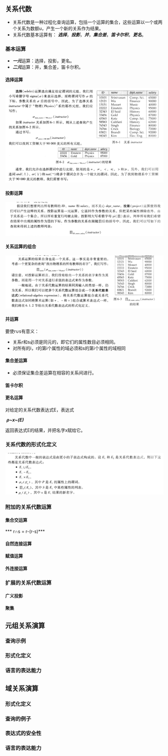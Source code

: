 ## 关系代数

* 关系代数是一种过程化查询运算，包括一个运算的集合，这些运算以一个或两个关系为数额u，产生一个新的关系作为结果。
* 关系代数基本运算有： ***选择***，***投影***，***并***，***集合差***，***笛卡尔积***，***更名***。

### 基本运算

* ***一元***运算：选择，投影，更名。
* ***二元***运算：并，集合差，笛卡尔积。

#### 选择运算

![pic.png](imgs/gx1.png)

#### 投影运算

![pic.png](imgs/gx2.png)

#### 关系运算的组合

![pic.png](imgs\gx3.png)

#### 并运算

要使r∪s有意义：

* 关系r和s必须是同元的，即它们的属性数目必须相同。
* 对所有的i，r的第i个属性的域必须和s的第i个属性的域相同

#### 集合差运算

* 必须保证集合差运算在相容的关系间进行。

#### 笛卡尔积

#### 更名运算

对给定的关系代数表达式E，表达式

​				***ρ~x~(E)***

返回表达式E的结果，并把名字x赋给它。



### 关系代数的形式化定义

![pic.png](imgs/xshdy.png)

### 附加的关系代数运算

#### 集合交运算

*** r∩s = r-(r-s)***

#### 自然连接运算

#### 赋值运算

#### 外连接运算

### 扩展的关系代数运算

#### 广义投影

#### 聚集

## 元组关系演算

### 查询示例

### 形式化定义

### 语言的表达能力

## 域关系演算

### 形式化定义

### 查询的例子

### 表达式的安全性

### 语言的表达能力













